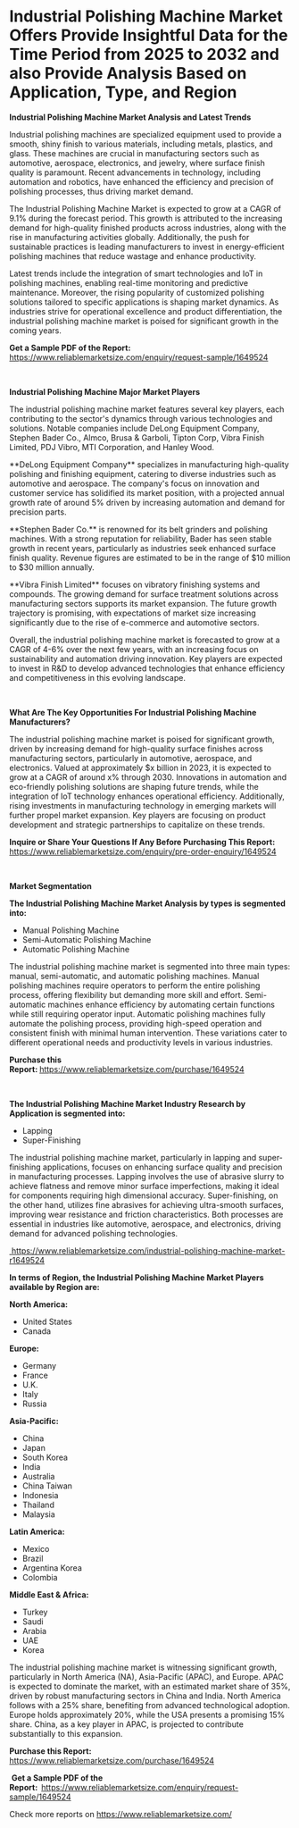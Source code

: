 <p><h1>Industrial Polishing Machine Market Offers Provide Insightful Data for the Time Period from 2025 to 2032 and also Provide Analysis Based on Application, Type, and Region</h1></p><p><strong>Industrial Polishing Machine Market Analysis and Latest Trends</strong></p>
<p><p>Industrial polishing machines are specialized equipment used to provide a smooth, shiny finish to various materials, including metals, plastics, and glass. These machines are crucial in manufacturing sectors such as automotive, aerospace, electronics, and jewelry, where surface finish quality is paramount. Recent advancements in technology, including automation and robotics, have enhanced the efficiency and precision of polishing processes, thus driving market demand.</p><p>The Industrial Polishing Machine Market is expected to grow at a CAGR of 9.1% during the forecast period. This growth is attributed to the increasing demand for high-quality finished products across industries, along with the rise in manufacturing activities globally. Additionally, the push for sustainable practices is leading manufacturers to invest in energy-efficient polishing machines that reduce wastage and enhance productivity.</p><p>Latest trends include the integration of smart technologies and IoT in polishing machines, enabling real-time monitoring and predictive maintenance. Moreover, the rising popularity of customized polishing solutions tailored to specific applications is shaping market dynamics. As industries strive for operational excellence and product differentiation, the industrial polishing machine market is poised for significant growth in the coming years.</p></p>
<p><strong>Get a Sample PDF of the Report:&nbsp;</strong> <a href="https://www.reliablemarketsize.com/enquiry/request-sample/1649524?utm_campaign=1901&utm_medium=2&utm_source=Github&utm_content=ia&utm_term=18022025&utm_id=industrial-polishing-machine">https://www.reliablemarketsize.com/enquiry/request-sample/1649524</a></p>
<p>&nbsp;</p>
<p><strong>Industrial Polishing Machine Major Market Players</strong></p>
<p><p>The industrial polishing machine market features several key players, each contributing to the sector's dynamics through various technologies and solutions. Notable companies include DeLong Equipment Company, Stephen Bader Co., Almco, Brusa & Garboli, Tipton Corp, Vibra Finish Limited, PDJ Vibro, MTI Corporation, and Hanley Wood.</p><p>**DeLong Equipment Company** specializes in manufacturing high-quality polishing and finishing equipment, catering to diverse industries such as automotive and aerospace. The company's focus on innovation and customer service has solidified its market position, with a projected annual growth rate of around 5% driven by increasing automation and demand for precision parts.</p><p>**Stephen Bader Co.** is renowned for its belt grinders and polishing machines. With a strong reputation for reliability, Bader has seen stable growth in recent years, particularly as industries seek enhanced surface finish quality. Revenue figures are estimated to be in the range of $10 million to $30 million annually.</p><p>**Vibra Finish Limited** focuses on vibratory finishing systems and compounds. The growing demand for surface treatment solutions across manufacturing sectors supports its market expansion. The future growth trajectory is promising, with expectations of market size increasing significantly due to the rise of e-commerce and automotive sectors.</p><p>Overall, the industrial polishing machine market is forecasted to grow at a CAGR of 4-6% over the next few years, with an increasing focus on sustainability and automation driving innovation. Key players are expected to invest in R&D to develop advanced technologies that enhance efficiency and competitiveness in this evolving landscape.</p></p>
<p>&nbsp;</p>
<p><strong>What Are The Key Opportunities For Industrial Polishing Machine Manufacturers?</strong></p>
<p><p>The industrial polishing machine market is poised for significant growth, driven by increasing demand for high-quality surface finishes across manufacturing sectors, particularly in automotive, aerospace, and electronics. Valued at approximately $x billion in 2023, it is expected to grow at a CAGR of around x% through 2030. Innovations in automation and eco-friendly polishing solutions are shaping future trends, while the integration of IoT technology enhances operational efficiency. Additionally, rising investments in manufacturing technology in emerging markets will further propel market expansion. Key players are focusing on product development and strategic partnerships to capitalize on these trends.</p></p>
<p><strong>Inquire or Share Your Questions If Any Before Purchasing This Report:</strong> <a href="https://www.reliablemarketsize.com/enquiry/pre-order-enquiry/1649524?utm_campaign=1901&utm_medium=2&utm_source=Github&utm_content=ia&utm_term=18022025&utm_id=industrial-polishing-machine">https://www.reliablemarketsize.com/enquiry/pre-order-enquiry/1649524</a></p>
<p>&nbsp;</p>
<p><strong>Market Segmentation</strong></p>
<p><strong>The Industrial Polishing Machine Market Analysis by types is segmented into:</strong></p>
<p><ul><li>Manual Polishing Machine</li><li>Semi-Automatic Polishing Machine</li><li>Automatic Polishing Machine</li></ul></p>
<p><p>The industrial polishing machine market is segmented into three main types: manual, semi-automatic, and automatic polishing machines. Manual polishing machines require operators to perform the entire polishing process, offering flexibility but demanding more skill and effort. Semi-automatic machines enhance efficiency by automating certain functions while still requiring operator input. Automatic polishing machines fully automate the polishing process, providing high-speed operation and consistent finish with minimal human intervention. These variations cater to different operational needs and productivity levels in various industries.</p></p>
<p><strong>Purchase this Report:&nbsp;</strong><a href="https://www.reliablemarketsize.com/purchase/1649524?utm_campaign=1901&utm_medium=2&utm_source=Github&utm_content=ia&utm_term=18022025&utm_id=industrial-polishing-machine">https://www.reliablemarketsize.com/purchase/1649524</a></p>
<p>&nbsp;</p>
<p><strong>The Industrial Polishing Machine Market Industry Research by Application is segmented into:</strong></p>
<p><ul><li>Lapping</li><li>Super-Finishing</li></ul></p>
<p><p>The industrial polishing machine market, particularly in lapping and super-finishing applications, focuses on enhancing surface quality and precision in manufacturing processes. Lapping involves the use of abrasive slurry to achieve flatness and remove minor surface imperfections, making it ideal for components requiring high dimensional accuracy. Super-finishing, on the other hand, utilizes fine abrasives for achieving ultra-smooth surfaces, improving wear resistance and friction characteristics. Both processes are essential in industries like automotive, aerospace, and electronics, driving demand for advanced polishing technologies.</p></p>
<p><a href="https://www.reliablemarketsize.com/industrial-polishing-machine-market-r1649524?utm_campaign=1901&utm_medium=2&utm_source=Github&utm_content=ia&utm_term=18022025&utm_id=industrial-polishing-machine">&nbsp;https://www.reliablemarketsize.com/industrial-polishing-machine-market-r1649524</a></p>
<p><strong>In terms of Region, the Industrial Polishing Machine Market Players available by Region are:</strong></p>
<p>
    <p> <strong> North America: </strong>
        <ul>
            <li>United States</li>
            <li>Canada</li>
        </ul>
        </p> 
    <p> <strong> Europe: </strong>
        <ul>
            <li>Germany</li>
            <li>France</li>
            <li>U.K.</li>
            <li>Italy</li>
            <li>Russia</li>
        </ul>
        </p> 
    <p> <strong> Asia-Pacific: </strong>
        <ul>
            <li>China</li>
            <li>Japan</li>
            <li>South Korea</li>
            <li>India</li>
            <li>Australia</li>
            <li>China Taiwan</li>
            <li>Indonesia</li>
            <li>Thailand</li>
            <li>Malaysia</li>
        </ul>
        </p> 
    <p> <strong> Latin America: </strong>
        <ul>
            <li>Mexico</li>
            <li>Brazil</li>
            <li>Argentina Korea</li>
            <li>Colombia</li>
        </ul>
        </p> 
    <p> <strong> Middle East & Africa: </strong>
        <ul>
            <li>Turkey</li>
            <li>Saudi</li>
            <li>Arabia</li>
            <li>UAE</li>
            <li>Korea</li>
        </ul>
    </p>
    </p>
<p><p>The industrial polishing machine market is witnessing significant growth, particularly in North America (NA), Asia-Pacific (APAC), and Europe. APAC is expected to dominate the market, with an estimated market share of 35%, driven by robust manufacturing sectors in China and India. North America follows with a 25% share, benefiting from advanced technological adoption. Europe holds approximately 20%, while the USA presents a promising 15% share. China, as a key player in APAC, is projected to contribute substantially to this expansion.</p></p>
<p><strong>Purchase this Report: </strong><a href="https://www.reliablemarketsize.com/purchase/1649524?utm_campaign=1901&utm_medium=2&utm_source=Github&utm_content=ia&utm_term=18022025&utm_id=industrial-polishing-machine">https://www.reliablemarketsize.com/purchase/1649524</a></p>
<p>&nbsp;<strong>Get a Sample PDF of the Report:&nbsp;&nbsp;</strong><a href="https://www.reliablemarketsize.com/enquiry/request-sample/1649524?utm_campaign=1901&utm_medium=2&utm_source=Github&utm_content=ia&utm_term=18022025&utm_id=industrial-polishing-machine">https://www.reliablemarketsize.com/enquiry/request-sample/1649524</a></p>
<p><strong></strong></p>
<p>Check more reports on <a href="https://www.reliablemarketsize.com/?utm_campaign=1901&utm_medium=2&utm_source=Github&utm_content=ia&utm_term=18022025&utm_id=industrial-polishing-machine">https://www.reliablemarketsize.com/</a></p>